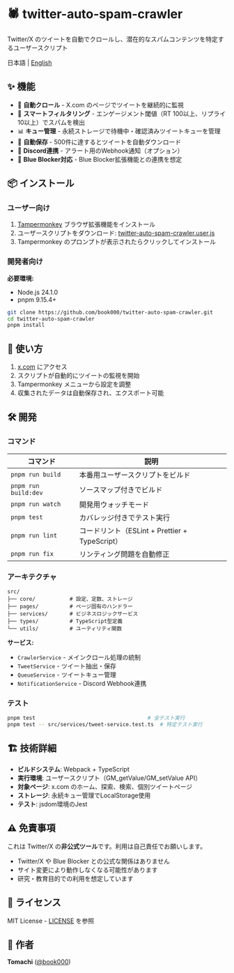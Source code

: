 # 🕷️ twitter-auto-spam-crawler

Twitter/X のツイートを自動でクロールし、潜在的なスパムコンテンツを特定するユーザースクリプト

日本語 | [English](README.md)

## ✨ 機能

- 🔄 **自動クロール** - X.com のページでツイートを継続的に監視
- 🎯 **スマートフィルタリング** - エンゲージメント閾値（RT 100以上、リプライ 10以上）でスパムを検出
- 📊 **キュー管理** - 永続ストレージで待機中・確認済みツイートキューを管理
- 💾 **自動保存** - 500件に達するとツイートを自動ダウンロード
- 🔔 **Discord連携** - アラート用のWebhook通知（オプション）
- 🧩 **Blue Blocker対応** - Blue Blocker拡張機能との連携を想定

## 📦 インストール

### ユーザー向け

1. [Tampermonkey](https://www.tampermonkey.net/) ブラウザ拡張機能をインストール
2. ユーザースクリプトをダウンロード: [twitter-auto-spam-crawler.user.js](https://github.com/book000/twitter-auto-spam-crawler/releases/latest/download/twitter-auto-spam-crawler.user.js)
3. Tampermonkey のプロンプトが表示されたらクリックしてインストール

### 開発者向け

**必要環境:**
- Node.js 24.1.0
- pnpm 9.15.4+

```bash
git clone https://github.com/book000/twitter-auto-spam-crawler.git
cd twitter-auto-spam-crawler
pnpm install
```

## 🚀 使い方

1. [x.com](https://x.com) にアクセス
2. スクリプトが自動的にツイートの監視を開始
3. Tampermonkey メニューから設定を調整
4. 収集されたデータは自動保存され、エクスポート可能

## 🛠️ 開発

### コマンド

| コマンド | 説明 |
|---------|------|
| `pnpm run build` | 本番用ユーザースクリプトをビルド |
| `pnpm run build:dev` | ソースマップ付きでビルド |
| `pnpm run watch` | 開発用ウォッチモード |
| `pnpm test` | カバレッジ付きでテスト実行 |
| `pnpm run lint` | コードリント（ESLint + Prettier + TypeScript） |
| `pnpm run fix` | リンティング問題を自動修正 |

### アーキテクチャ

```
src/
├── core/           # 設定、定数、ストレージ
├── pages/          # ページ固有のハンドラー
├── services/       # ビジネスロジックサービス
├── types/          # TypeScript型定義
└── utils/          # ユーティリティ関数
```

**サービス:**
- `CrawlerService` - メインクロール処理の統制
- `TweetService` - ツイート抽出・保存
- `QueueService` - ツイートキュー管理
- `NotificationService` - Discord Webhook連携

### テスト

```bash
pnpm test                                    # 全テスト実行
pnpm test -- src/services/tweet-service.test.ts  # 特定テスト実行
```

## 🏗️ 技術詳細

- **ビルドシステム**: Webpack + TypeScript
- **実行環境**: ユーザースクリプト（GM_getValue/GM_setValue API）
- **対象ページ**: x.com のホーム、探索、検索、個別ツイートページ
- **ストレージ**: 永続キュー管理でLocalStorage使用
- **テスト**: jsdom環境のJest

## ⚠️ 免責事項

これは Twitter/X の**非公式ツール**です。利用は自己責任でお願いします。

- Twitter/X や Blue Blocker との公式な関係はありません
- サイト変更により動作しなくなる可能性があります
- 研究・教育目的での利用を想定しています

## 📄 ライセンス

MIT License - [LICENSE](LICENSE) を参照

## 👤 作者

**Tomachi** ([@book000](https://github.com/book000))